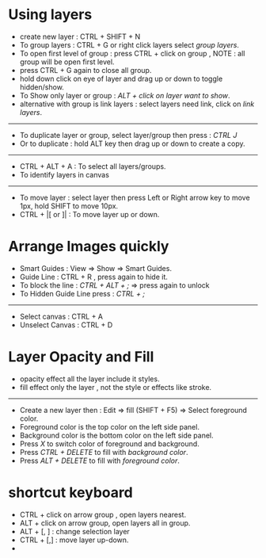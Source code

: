 # Using layers
- create new layer : CTRL + SHIFT + N
- To group layers : CTRL + G or right click layers select _group layers_.
- To open first level of group : press CTRL + click on group , NOTE : all group will be open first level.
- press CTRL + G again to close all group.
- hold down click on eye of layer and drag up or down to toggle hidden/show.
- To Show only layer or group : _ALT + click on layer want to show_.
- alternative with group is link layers : select layers need link, click on _link layers_.
---------------------------------
- To duplicate layer or group, select layer/group then press : _CTRL J_
- Or to duplicate : hold ALT key then drag up or down to create a copy.
-----------------------------------
- CTRL + ALT + A : To select all layers/groups.
- To identify layers in canvas
----------------------------------
- To move layer : select layer then press Left or Right arrow key to move 1px, hold SHIFT to move 10px.
- CTRL + |[ or ]| : To move layer up or down.

# Arrange Images quickly
- Smart Guides : View => Show => Smart Guides.
- Guide Line : CTRL + R , press again to hide it.
- To block the line : _CTRL + ALT + ;_  => press again to unlock
- To Hidden Guide Line press : _CTRL + ;_
-----------------------------------
- Select canvas : CTRL + A
- Unselect Canvas : CTRL + D
  
# Layer Opacity and Fill
- opacity effect all the layer include it styles.
- fill effect only the layer , not the style or effects like stroke.
-------------------------------------------
- Create a new layer then : Edit => fill (SHIFT + F5) => Select foreground color.
- Foreground color is the top color on the left side panel.
- Background color is the bottom color on the left side panel.
- Press _X_  to switch color of foreground and background.
- Press _CTRL + DELETE_ to fill with _background color_.
- Press _ALT + DELETE_ to fill with _foreground color_.

# shortcut keyboard
- CTRL + click on arrow group , open layers nearest.
- ALT + click on arrow group, open layers all in group.
- ALT + [, ] : change selection layer
- CTRL + [,] : move layer up-down.
- 
